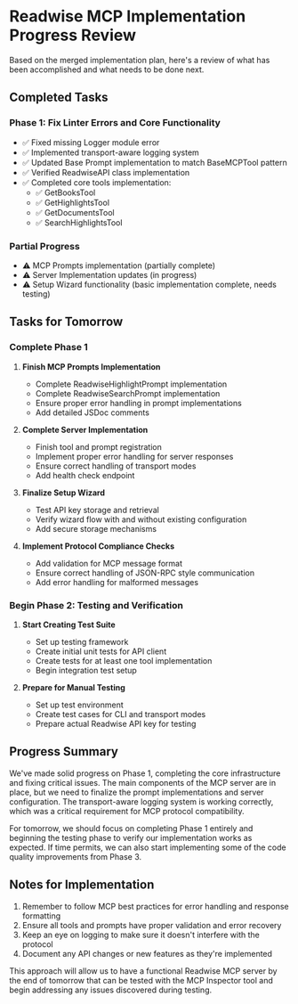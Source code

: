 # Readwise MCP Implementation Progress Review

Based on the merged implementation plan, here's a review of what has been accomplished and what needs to be done next.

## Completed Tasks

### Phase 1: Fix Linter Errors and Core Functionality
- ✅ Fixed missing Logger module error 
- ✅ Implemented transport-aware logging system
- ✅ Updated Base Prompt implementation to match BaseMCPTool pattern
- ✅ Verified ReadwiseAPI class implementation
- ✅ Completed core tools implementation:
  - ✅ GetBooksTool
  - ✅ GetHighlightsTool
  - ✅ GetDocumentsTool
  - ✅ SearchHighlightsTool

### Partial Progress
- ⚠️ MCP Prompts implementation (partially complete)
- ⚠️ Server Implementation updates (in progress)
- ⚠️ Setup Wizard functionality (basic implementation complete, needs testing)

## Tasks for Tomorrow

### Complete Phase 1
1. **Finish MCP Prompts Implementation**
   - Complete ReadwiseHighlightPrompt implementation
   - Complete ReadwiseSearchPrompt implementation
   - Ensure proper error handling in prompt implementations
   - Add detailed JSDoc comments

2. **Complete Server Implementation**
   - Finish tool and prompt registration
   - Implement proper error handling for server responses
   - Ensure correct handling of transport modes
   - Add health check endpoint

3. **Finalize Setup Wizard**
   - Test API key storage and retrieval
   - Verify wizard flow with and without existing configuration
   - Add secure storage mechanisms

4. **Implement Protocol Compliance Checks**
   - Add validation for MCP message format
   - Ensure correct handling of JSON-RPC style communication
   - Add error handling for malformed messages

### Begin Phase 2: Testing and Verification
1. **Start Creating Test Suite**
   - Set up testing framework
   - Create initial unit tests for API client
   - Create tests for at least one tool implementation
   - Begin integration test setup

2. **Prepare for Manual Testing**
   - Set up test environment
   - Create test cases for CLI and transport modes
   - Prepare actual Readwise API key for testing

## Progress Summary

We've made solid progress on Phase 1, completing the core infrastructure and fixing critical issues. The main components of the MCP server are in place, but we need to finalize the prompt implementations and server configuration. The transport-aware logging system is working correctly, which was a critical requirement for MCP protocol compatibility.

For tomorrow, we should focus on completing Phase 1 entirely and beginning the testing phase to verify our implementation works as expected. If time permits, we can also start implementing some of the code quality improvements from Phase 3.

## Notes for Implementation

1. Remember to follow MCP best practices for error handling and response formatting
2. Ensure all tools and prompts have proper validation and error recovery
3. Keep an eye on logging to make sure it doesn't interfere with the protocol
4. Document any API changes or new features as they're implemented

This approach will allow us to have a functional Readwise MCP server by the end of tomorrow that can be tested with the MCP Inspector tool and begin addressing any issues discovered during testing.
